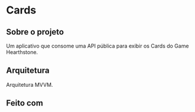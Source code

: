 # Cards

## Sobre o projeto

Um aplicativo que consome uma API pública para exibir os Cards do Game Hearthstone.

## Arquitetura
Arquitetura MVVM. 

## Feito com


